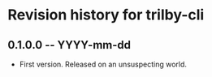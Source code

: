 # Revision history for trilby-cli

## 0.1.0.0 -- YYYY-mm-dd

* First version. Released on an unsuspecting world.
